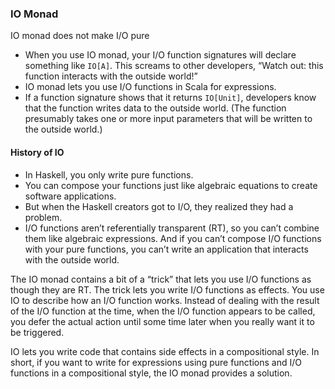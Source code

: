 ### IO Monad

IO monad does not make I/O pure

- When you use IO monad, your I/O function signatures will declare something like `IO[A]`. This screams to other
  developers, “Watch out: this function interacts with the outside world!”
- IO monad lets you use I/O functions in Scala for expressions.
- If a function signature shows that it returns `IO[Unit]`, developers know that the function writes data to the outside
  world. (The function presumably takes one or more input parameters that will be written to the outside world.)

#### History of IO

- In Haskell, you only write pure functions.
- You can compose your functions just like algebraic equations to create software applications.
- But when the Haskell creators got to I/O, they realized they had a problem.
- I/O functions aren’t referentially transparent (RT), so you can’t combine them like algebraic expressions.
  And if you can’t compose I/O functions with your pure functions, you can’t write an application that interacts with
  the outside world.

The IO monad contains a bit of a “trick” that lets you use I/O functions as though they are RT.
The trick lets you write I/O functions as effects. You use IO to describe how an I/O function works.
Instead of dealing with the result of the I/O function at the time, when the I/O function appears to be called, you
defer the actual action until some time later when you really want it to be triggered.

IO lets you write code that contains side effects in a compositional style. In short, if you want to write for
expressions using pure functions and I/O functions in a compositional style, the IO monad provides a solution.
